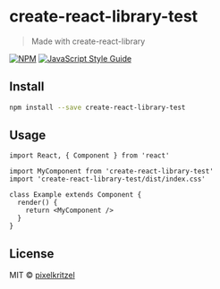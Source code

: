 # create-react-library-test

> Made with create-react-library

[![NPM](https://img.shields.io/npm/v/create-react-library-test.svg)](https://www.npmjs.com/package/create-react-library-test) [![JavaScript Style Guide](https://img.shields.io/badge/code_style-standard-brightgreen.svg)](https://standardjs.com)

## Install

```bash
npm install --save create-react-library-test
```

## Usage

```tsx
import React, { Component } from 'react'

import MyComponent from 'create-react-library-test'
import 'create-react-library-test/dist/index.css'

class Example extends Component {
  render() {
    return <MyComponent />
  }
}
```

## License

MIT © [pixelkritzel](https://github.com/pixelkritzel)
